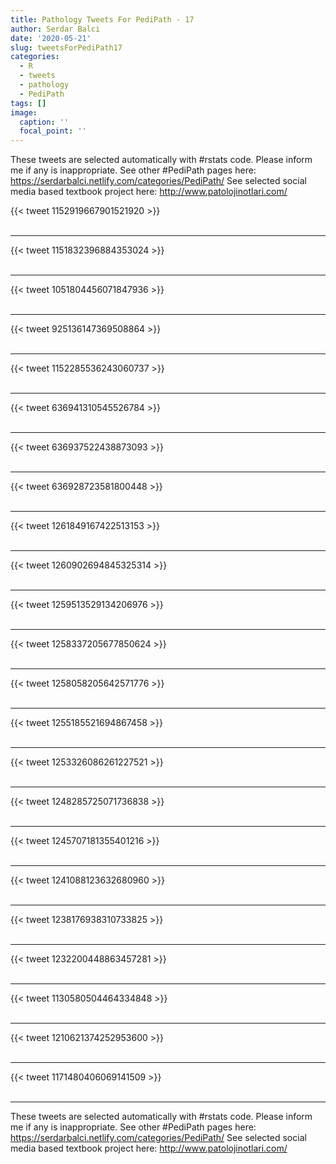```yaml
---
title: Pathology Tweets For PediPath - 17
author: Serdar Balci
date: '2020-05-21'
slug: tweetsForPediPath17
categories:
  - R
  - tweets
  - pathology
  - PediPath
tags: []
image:
  caption: ''
  focal_point: ''
---
```



These tweets are selected automatically with #rstats code. Please inform me if any is inappropriate.
See other #PediPath pages here: https://serdarbalci.netlify.com/categories/PediPath/ 
See selected social media based textbook project here: http://www.patolojinotlari.com/

{{< tweet 1152919667901521920 >}}
<br>
<br>
<hr>
{{< tweet 1151832396884353024 >}}
<br>
<br>
<hr>
{{< tweet 1051804456071847936 >}}
<br>
<br>
<hr>
{{< tweet 925136147369508864 >}}
<br>
<br>
<hr>
{{< tweet 1152285536243060737 >}}
<br>
<br>
<hr>
{{< tweet 636941310545526784 >}}
<br>
<br>
<hr>
{{< tweet 636937522438873093 >}}
<br>
<br>
<hr>
{{< tweet 636928723581800448 >}}
<br>
<br>
<hr>
{{< tweet 1261849167422513153 >}}
<br>
<br>
<hr>
{{< tweet 1260902694845325314 >}}
<br>
<br>
<hr>
{{< tweet 1259513529134206976 >}}
<br>
<br>
<hr>
{{< tweet 1258337205677850624 >}}
<br>
<br>
<hr>
{{< tweet 1258058205642571776 >}}
<br>
<br>
<hr>
{{< tweet 1255185521694867458 >}}
<br>
<br>
<hr>
{{< tweet 1253326086261227521 >}}
<br>
<br>
<hr>
{{< tweet 1248285725071736838 >}}
<br>
<br>
<hr>
{{< tweet 1245707181355401216 >}}
<br>
<br>
<hr>
{{< tweet 1241088123632680960 >}}
<br>
<br>
<hr>
{{< tweet 1238176938310733825 >}}
<br>
<br>
<hr>
{{< tweet 1232200448863457281 >}}
<br>
<br>
<hr>
{{< tweet 1130580504464334848 >}}
<br>
<br>
<hr>
{{< tweet 1210621374252953600 >}}
<br>
<br>
<hr>
{{< tweet 1171480406069141509 >}}
<br>
<br>
<hr>


These tweets are selected automatically with #rstats code. Please inform me if any is inappropriate.
See other #PediPath pages here: https://serdarbalci.netlify.com/categories/PediPath/ 
See selected social media based textbook project here: http://www.patolojinotlari.com/
